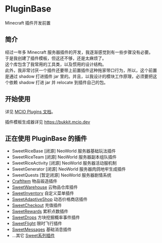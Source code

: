 # PluginBase

Minecraft 插件开发前置

## 简介

经过一年多 Minecraft 服务器插件的开发，我逐渐感觉到有一些步骤没有必要。  
于是我创建了插件模板，但这还不够，还是太麻烦了。  
这个库包含了我常用的工具类，以及惯用的设计结构。  
此外，我非常讨厌一个插件还要带上前置插件这种拖家带口行为，所以，这个前置是通过 shadow 打进插件 jar 里的。并且，以我设计的模块工作原理，必须要把这个依赖 shadow 打进 jar 并 relocate 到插件自己的包。

## 开始使用

详见 [MCIO Plugins 文档](https://plugins.mcio.dev/elopers/base/intro)。

插件模板生成器详见 https://bukkit.mcio.dev

## 正在使用 PluginBase 的插件

+ SweetRiceBase [闭源] NeoWorld 服务器基础玩法插件
+ SweetRiceTeam [闭源] NeoWorld 服务器副本组队插件
+ SweetRiceActivity [闭源] NeoWorld 服务器活动服机制
+ SweetGenerator [闭源] NeoWorld 服务器肉鸽地牢生成插件
+ SweetQuests [暂定闭源] NeoWorld 服务器剧情系统
+ [CraftItem](https://github.com/MrXiaoM/CraftItem) 物品锻造插件
+ [SweetWarehouse](https://github.com/MrXiaoM/SweetWarehouse) 云物品仓库插件
+ [SweetInventory](https://github.com/MrXiaoM/SweetInventory) 自定义菜单插件
+ [SweetAdaptiveShop](https://github.com/MrXiaoM/SweetAdaptiveShop) 动态价格商店插件
+ [SweetCheckout](https://github.com/MrXiaoM/SweetCheckout) 充值插件
+ [SweetRewards](https://github.com/MrXiaoM/SweetRewards) 累积点数插件
+ [SweetDrops](https://github.com/MrXiaoM/SweetDrops) 方块挖掘概率事件插件
+ [SweetFlight](https://github.com/MrXiaoM/SweetFlight) 限时飞行插件
+ [SweetMessages](https://github.com/MrXiaoM/SweetMessages) 基础消息插件
+ ...其它 [Sweet系列插件](https://github.com/stars/MrXiaoM/lists/%E3%82%B9%E3%82%A6%E3%82%A3%E3%83%BC%E3%83%88-minecraft-plugins)
